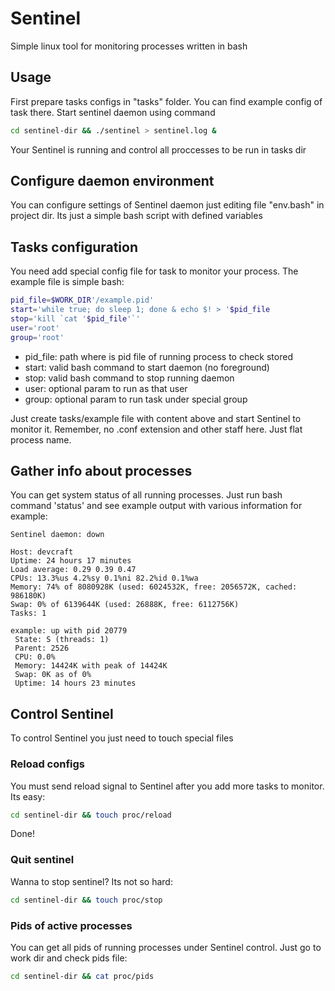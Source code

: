 # Sentinel
Simple linux tool for monitoring processes written in bash

## Usage
First prepare tasks configs in "tasks" folder. You can find example config of task there.
Start sentinel daemon using command
```bash
cd sentinel-dir && ./sentinel > sentinel.log &
```
Your Sentinel is running and control all proccesses to be run in tasks dir

## Configure daemon environment
You can configure settings of Sentinel daemon just editing file "env.bash" in project dir. Its just a simple bash script with defined variables

## Tasks configuration
You need add special config file for task to monitor your process. The example file is simple bash:
```bash
pid_file=$WORK_DIR'/example.pid'
start='while true; do sleep 1; done & echo $! > '$pid_file
stop='kill `cat '$pid_file'`'
user='root'
group='root'
```
- pid_file: path where is pid file of running process to check stored
- start: valid bash command to start daemon (no foreground)
- stop: valid bash command to stop running daemon
- user: optional param to run as that user
- group: optional param to run task under special group

Just create tasks/example file with content above and start Sentinel to monitor it. Remember, no .conf extension and other staff here. Just flat process name.

## Gather info about processes
You can get system status of all running processes. Just run bash command 'status' and see example output with various information for example:
```
Sentinel daemon: down

Host: devcraft
Uptime: 24 hours 17 minutes
Load average: 0.29 0.39 0.47
CPUs: 13.3%us 4.2%sy 0.1%ni 82.2%id 0.1%wa
Memory: 74% of 8080928K (used: 6024532K, free: 2056572K, cached: 986180K)
Swap: 0% of 6139644K (used: 26888K, free: 6112756K)
Tasks: 1

example: up with pid 20779
 State: S (threads: 1)
 Parent: 2526
 CPU: 0.0%
 Memory: 14424K with peak of 14424K
 Swap: 0K as of 0%
 Uptime: 14 hours 23 minutes
```

## Control Sentinel
To control Sentinel you just need to touch special files

### Reload configs
You must send reload signal to Sentinel after you add more tasks to monitor. Its easy:
```bash
cd sentinel-dir && touch proc/reload
```
Done!

### Quit sentinel
Wanna to stop sentinel? Its not so hard:
```bash
cd sentinel-dir && touch proc/stop
```

### Pids of active processes
You can get all pids of running processes under Sentinel control. Just go to work dir and check pids file:
```bash
cd sentinel-dir && cat proc/pids
```

